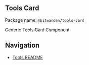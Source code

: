 ## Tools Card

Package name: `@bitwarden/tools-card`

Generic Tools Card Component

## Navigation

- [Tools README](../README.md)
